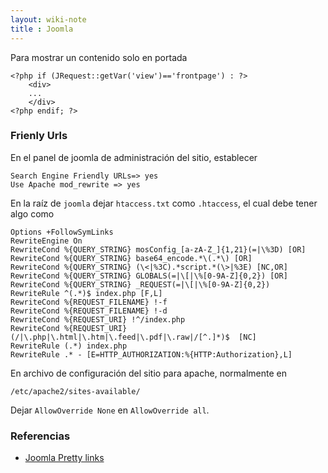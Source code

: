 ```yaml
--- 
layout: wiki-note
title : Joomla
---
```


Para mostrar un contenido solo en portada

	<?php if (JRequest::getVar('view')=='frontpage') : ?>
		<div>
		...
		</div>
	<?php endif; ?>

### Frienly Urls

En el panel de joomla de administración del sitio, establecer

    Search Engine Friendly URLs=> yes
    Use Apache mod_rewrite => yes

En la raíz de `joomla` dejar `htaccess.txt` como `.htaccess`, el cual debe tener algo como

    Options +FollowSymLinks
    RewriteEngine On
    RewriteCond %{QUERY_STRING} mosConfig_[a-zA-Z_]{1,21}(=|\%3D) [OR]
    RewriteCond %{QUERY_STRING} base64_encode.*\(.*\) [OR]
    RewriteCond %{QUERY_STRING} (\<|%3C).*script.*(\>|%3E) [NC,OR]
    RewriteCond %{QUERY_STRING} GLOBALS(=|\[|\%[0-9A-Z]{0,2}) [OR]
    RewriteCond %{QUERY_STRING} _REQUEST(=|\[|\%[0-9A-Z]{0,2})
    RewriteRule ^(.*)$ index.php [F,L]
    RewriteCond %{REQUEST_FILENAME} !-f
    RewriteCond %{REQUEST_FILENAME} !-d
    RewriteCond %{REQUEST_URI} !^/index.php
    RewriteCond %{REQUEST_URI} (/|\.php|\.html|\.htm|\.feed|\.pdf|\.raw|/[^.]*)$  [NC]
    RewriteRule (.*) index.php
    RewriteRule .* - [E=HTTP_AUTHORIZATION:%{HTTP:Authorization},L]

En archivo de configuración del sitio para apache, normalmente en

    /etc/apache2/sites-available/

Dejar `AllowOverride None` en `AllowOverride all`.

### Referencias

* [Joomla Pretty links](http://stackoverflow.com/questions/5445493/joomla-pretty-link)  
